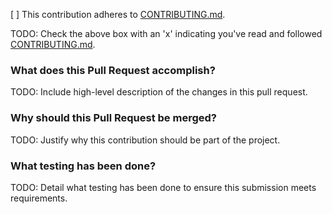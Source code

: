 [ ] This contribution adheres to [CONTRIBUTING.md](https://github.com/ni/DelayGraph/blob/master/CONTRIBUTING.md).

TODO: Check the above box with an 'x' indicating you've read and followed [CONTRIBUTING.md](https://github.com/ni/DelayGraph/blob/master/CONTRIBUTING.md).

### What does this Pull Request accomplish?

TODO: Include high-level description of the changes in this pull request.

### Why should this Pull Request be merged?

TODO: Justify why this contribution should be part of the project.

### What testing has been done?

TODO: Detail what testing has been done to ensure this submission meets requirements.
